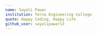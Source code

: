 ```yaml
---
name: Sayali Pawar
institution: Terna Engineering College
quote: Happy Coding, Happy Life
github_user: sayalipawar13
---
```

